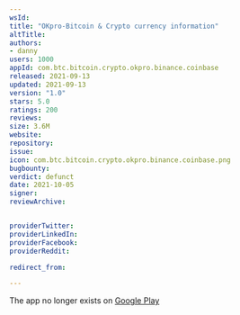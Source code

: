 ```yaml
---
wsId:
title: "OKpro-Bitcoin & Crypto currency information"
altTitle:
authors:
- danny
users: 1000
appId: com.btc.bitcoin.crypto.okpro.binance.coinbase
released: 2021-09-13
updated: 2021-09-13
version: "1.0"
stars: 5.0
ratings: 200
reviews:
size: 3.6M
website:
repository:
issue:
icon: com.btc.bitcoin.crypto.okpro.binance.coinbase.png
bugbounty:
verdict: defunct
date: 2021-10-05
signer: 
reviewArchive:


providerTwitter:
providerLinkedIn:
providerFacebook:
providerReddit:

redirect_from:

---
```


The app no longer exists on [Google Play](https://play.google.com/store/apps/details?id=com.btc.bitcoin.crypto.okpro.binance.coinbase)

